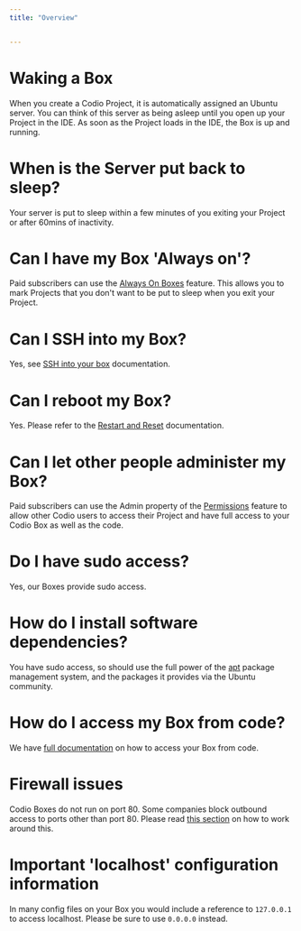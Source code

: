 ```yaml
---
title: "Overview"


---
```


# Waking a Box
When you create a Codio Project, it is automatically assigned an Ubuntu server. You can think of this server as being asleep until you open up your Project in the IDE. As soon as the Project loads in the IDE, the Box is up and running.

# When is the Server put back to sleep?
Your server is put to sleep within a few minutes of you exiting your Project or after 60mins of inactivity.

# Can I have my Box 'Always on'?
Paid subscribers can use the [Always On Boxes](/ide/boxes/always-on/) feature. This allows you to mark Projects that you don't want to be put to sleep when you exit your Project.

# Can I SSH into my Box?
Yes, see [SSH into your box](/ide/boxes/access/ssh-access/) documentation.

# Can I reboot my Box?
Yes. Please refer to the [Restart and Reset](/ide/boxes/restart-reset/) documentation.

# Can I let other people administer my Box?
Paid subscribers can use the Admin property of the [Permissions](/ide/customization/permissions) feature to allow other Codio users to access their Project and have full access to your Codio Box as well as the code.

# Do I have sudo access?
Yes, our Boxes provide sudo access.

# How do I install software dependencies?
You have sudo access, so should use the full power of the [apt](https://help.ubuntu.com/community/AptGet/Howto) package management system, and the packages it provides via the Ubuntu community.

# How do I access my Box from code?
We have [full documentation](/ide/boxes/ext-access/) on how to access your Box from code.

# Firewall issues
Codio Boxes do not run on port 80. Some companies block outbound access to ports other than port 80. Please read [this section](/ide/boxes/ext-access/) on how to work around this.

# Important 'localhost' configuration information
In many config files on your Box you would include a reference to `127.0.0.1` to access localhost. Please be sure to use `0.0.0.0` instead.
